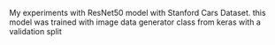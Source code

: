 My experiments with ResNet50 model with Stanford Cars Dataset. 
this model was trained with image data generator class from keras with a validation split

